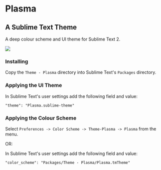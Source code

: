 # Plasma
## A Sublime Text Theme

A deep colour scheme and UI theme for Sublime Text 2.

![](https://i.imgur.com/C7rTD64.png)

### Installing

Copy the ```Theme - Plasma``` directory into Sublime Text's ```Packages```
directory.

### Applying the UI Theme

In Sublime Text's user settings add the following field and value:

```
"theme": "Plasma.sublime-theme"
```

### Applying the Colour Scheme

Select ```Preferences -> Color Scheme -> Theme-Plasma -> Plasma``` from the
menu.

OR:

In Sublime Text's user settings add the following field and value:

```
"color_scheme": "Packages/Theme - Plasma/Plasma.tmTheme"
```
